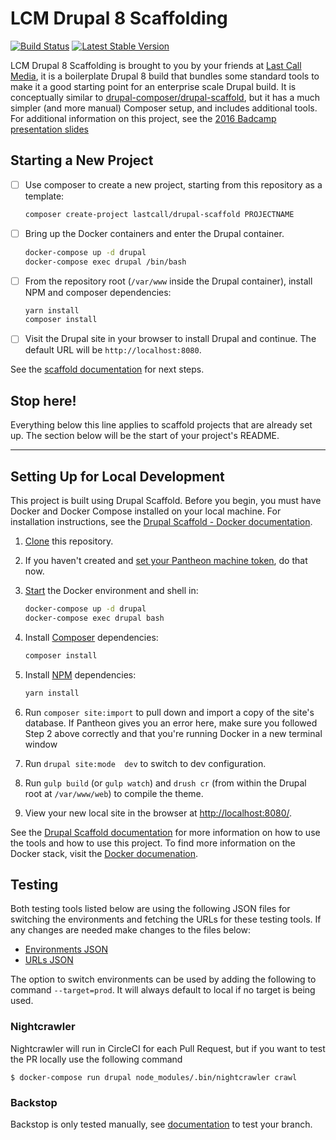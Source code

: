 LCM Drupal 8 Scaffolding
========================
[![Build Status](https://circleci.com/gh/LastCallMedia/Drupal-Scaffold.svg?style=svg)](https://circleci.com/gh/LastCallMedia/Drupal-Scaffold)
[![Latest Stable Version](https://poser.pugx.org/lastcall/drupal-scaffold/v/stable)](https://packagist.org/packages/lastcall/drupal-scaffold)

LCM Drupal 8 Scaffolding is brought to you by your friends at [Last Call Media](https://www.lastcallmedia.com), it is a boilerplate Drupal 8 build that bundles some standard tools to make it a good starting point for an enterprise scale Drupal build.  It is conceptually similar to [drupal-composer/drupal-scaffold](https://github.com/drupal-composer/drupal-scaffold), but it has a much simpler (and more manual) Composer setup, and includes additional tools.  For additional information on this project, see the [2016 Badcamp presentation slides](https://2016.badcamp.net/sites/default/files/session-files/FirstClassDevelopmentWorkflow.pdf)

Starting a New Project
----------------------
- [ ] Use composer to create a new project, starting from this repository as a template:
    ```bash
    composer create-project lastcall/drupal-scaffold PROJECTNAME
    ```
- [ ] Bring up the Docker containers and enter the Drupal container.
    ```bash
    docker-compose up -d drupal
    docker-compose exec drupal /bin/bash
    ```
- [ ] From the repository root (`/var/www` inside the Drupal container), install NPM and composer dependencies:
    ```bash
    yarn install
    composer install
    ```
- [ ] Visit the Drupal site in your browser to install Drupal and continue.  The default URL will be `http://localhost:8080`.

See the [scaffold documentation](docs/scaffold.md) for next steps.

## Stop here!

Everything below this line applies to scaffold projects that are already set up. The section below will be the start of your project's README.

---------------------------------------------

Setting Up for Local Development
--------------------------------

This project is built using Drupal Scaffold. Before you begin, you must have Docker and Docker Compose installed on your local machine. For installation instructions, see the [Drupal Scaffold - Docker documentation](https://github.com/LastCallMedia/Drupal-Scaffold/blob/master/docs/tools/docker.md).

1. [Clone](https://help.github.com/articles/cloning-a-repository/) this repository.
2. If you haven't created and [set your Pantheon machine token](https://github.com/LastCallMedia/Drupal-Scaffold/blob/master/docs/recipes/setting-machine-token.md), do that now.
3. [Start](https://github.com/LastCallMedia/Drupal-Scaffold/blob/master/docs/tools/docker.md#Running) the Docker environment and shell in:
    ```bash
    docker-compose up -d drupal
    docker-compose exec drupal bash
    ```
3. Install [Composer](https://github.com/LastCallMedia/Drupal-Scaffold/blob/master/docs/tools/composer.md#Running) dependencies:
    ```bash
    composer install
    ```
4. Install [NPM](https://github.com/LastCallMedia/Drupal-Scaffold/blob/master/docs/tools/npm.md#Running) dependencies:
    ```bash
    yarn install
    ```
5. Run `composer site:import` to pull down and import a copy of the site's database. If Pantheon gives you an error here, make sure you followed Step 2 above correctly and that you're running Docker in a new terminal window

6. Run `drupal site:mode  dev` to switch to dev configuration.

7. Run `gulp build` (or `gulp watch`) and `drush cr` (from within the Drupal root at `/var/www/web`) to compile the theme.

8. View your new local site in the browser at [http://localhost:8080/](http://localhost:8080/).

See the [Drupal Scaffold documentation](https://github.com/LastCallMedia/Drupal-Scaffold/blob/master/docs/) for more information on how to use the tools and how to use this project. To find more information on the Docker stack, visit the [Docker documenation](https://github.com/LastCallMedia/Drupal-Scaffold/blob/master/docs/tools/docker.md).

Testing
--------
Both testing tools listed below are using the following JSON files for switching the environments and fetching the URLs for these testing tools. If any changes are needed make changes to the files below:

- [Environments JSON](/backstop/environment.json)
- [URLs JSON](/backstop/page.json)

The option to switch environments can be used by adding the following to command `--target=prod`. It will always default to local if no target is being used.

### Nightcrawler
Nightcrawler will run in CircleCI for each Pull Request, but if you want to test the PR locally use the following command

```
$ docker-compose run drupal node_modules/.bin/nightcrawler crawl
```
### Backstop

Backstop is only tested manually, see [documentation](/backstop/README.md) to test your branch.
